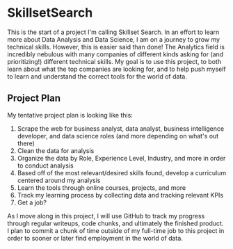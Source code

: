 # SkillsetSearch
This is the start of a project I'm calling Skillset Search. In an effort to learn more about Data Analysis and Data Science, I am on a journey to grow my technical skills. However, this is easier said than done! The Analytics field is incredibly nebulous with many companies of different kinds asking for (and prioritizing!) different technical skills. My goal is to use this project, to both learn about what the top companies are looking for, and to help push myself to learn and understand the correct tools for the world of data.

## Project Plan
My tentative project plan is looking like this:

1. Scrape the web for business analyst, data analyst, business intelligence developer, and data science roles (and more depending on what's out there)
2. Clean the data for analysis
3. Organize the data by Role, Experience Level, Industry, and more in order to conduct analysis
4. Based off of the most relevant/desired skills found, develop a curriculum centered around my analysis
5. Learn the tools through online courses, projects, and more
6. Track my learning process by collecting data and tracking relevant KPIs
7. Get a job?

As I move along in this project, I will use GitHub to track my progress through regular writeups, code chunks, and ultimately the finished product. I plan to commit a chunk of time outside of my full-time job to this project in order to sooner or later find employment in the world of data.
